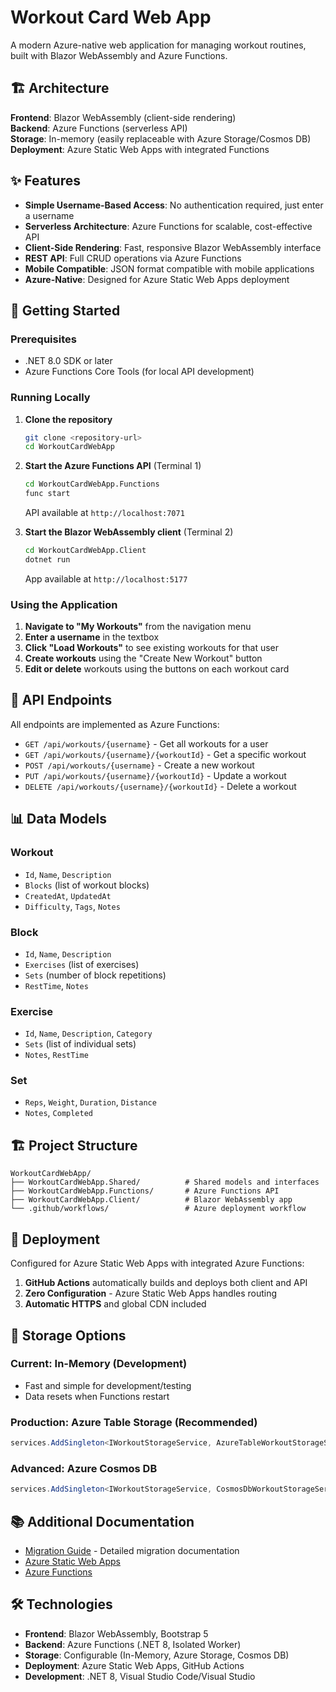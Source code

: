 # Workout Card Web App

A modern Azure-native web application for managing workout routines, built with Blazor WebAssembly and Azure Functions.

## 🏗️ Architecture

**Frontend**: Blazor WebAssembly (client-side rendering)  
**Backend**: Azure Functions (serverless API)  
**Storage**: In-memory (easily replaceable with Azure Storage/Cosmos DB)  
**Deployment**: Azure Static Web Apps with integrated Functions

## ✨ Features

- **Simple Username-Based Access**: No authentication required, just enter a username
- **Serverless Architecture**: Azure Functions for scalable, cost-effective API
- **Client-Side Rendering**: Fast, responsive Blazor WebAssembly interface
- **REST API**: Full CRUD operations via Azure Functions
- **Mobile Compatible**: JSON format compatible with mobile applications
- **Azure-Native**: Designed for Azure Static Web Apps deployment

## 🚀 Getting Started

### Prerequisites
- .NET 8.0 SDK or later
- Azure Functions Core Tools (for local API development)

### Running Locally

1. **Clone the repository**
   ```bash
   git clone <repository-url>
   cd WorkoutCardWebApp
   ```

2. **Start the Azure Functions API** (Terminal 1)
   ```bash
   cd WorkoutCardWebApp.Functions
   func start
   ```
   API available at `http://localhost:7071`

3. **Start the Blazor WebAssembly client** (Terminal 2)
   ```bash
   cd WorkoutCardWebApp.Client
   dotnet run
   ```
   App available at `http://localhost:5177`

### Using the Application

1. **Navigate to "My Workouts"** from the navigation menu
2. **Enter a username** in the textbox
3. **Click "Load Workouts"** to see existing workouts for that user
4. **Create workouts** using the "Create New Workout" button
5. **Edit or delete** workouts using the buttons on each workout card

## 📡 API Endpoints

All endpoints are implemented as Azure Functions:

- `GET /api/workouts/{username}` - Get all workouts for a user
- `GET /api/workouts/{username}/{workoutId}` - Get a specific workout
- `POST /api/workouts/{username}` - Create a new workout
- `PUT /api/workouts/{username}/{workoutId}` - Update a workout
- `DELETE /api/workouts/{username}/{workoutId}` - Delete a workout

## 📊 Data Models

### Workout
- `Id`, `Name`, `Description`
- `Blocks` (list of workout blocks)
- `CreatedAt`, `UpdatedAt`
- `Difficulty`, `Tags`, `Notes`

### Block
- `Id`, `Name`, `Description`
- `Exercises` (list of exercises)
- `Sets` (number of block repetitions)
- `RestTime`, `Notes`

### Exercise
- `Id`, `Name`, `Description`, `Category`
- `Sets` (list of individual sets)
- `Notes`, `RestTime`

### Set
- `Reps`, `Weight`, `Duration`, `Distance`
- `Notes`, `Completed`

## 🏗️ Project Structure

```
WorkoutCardWebApp/
├── WorkoutCardWebApp.Shared/          # Shared models and interfaces
├── WorkoutCardWebApp.Functions/       # Azure Functions API
├── WorkoutCardWebApp.Client/          # Blazor WebAssembly app
└── .github/workflows/                 # Azure deployment workflow
```

## 🚀 Deployment

Configured for Azure Static Web Apps with integrated Azure Functions:

1. **GitHub Actions** automatically builds and deploys both client and API
2. **Zero Configuration** - Azure Static Web Apps handles routing
3. **Automatic HTTPS** and global CDN included

## 🔧 Storage Options

### Current: In-Memory (Development)
- Fast and simple for development/testing
- Data resets when Functions restart

### Production: Azure Table Storage (Recommended)
```csharp
services.AddSingleton<IWorkoutStorageService, AzureTableWorkoutStorageService>();
```

### Advanced: Azure Cosmos DB
```csharp
services.AddSingleton<IWorkoutStorageService, CosmosDbWorkoutStorageService>();
```

## 📚 Additional Documentation

- [Migration Guide](MIGRATION-GUIDE.md) - Detailed migration documentation
- [Azure Static Web Apps](https://docs.microsoft.com/azure/static-web-apps/)
- [Azure Functions](https://docs.microsoft.com/azure/azure-functions/)

## 🛠️ Technologies

- **Frontend**: Blazor WebAssembly, Bootstrap 5
- **Backend**: Azure Functions (.NET 8, Isolated Worker)
- **Storage**: Configurable (In-Memory, Azure Storage, Cosmos DB)
- **Deployment**: Azure Static Web Apps, GitHub Actions
- **Development**: .NET 8, Visual Studio Code/Visual Studio